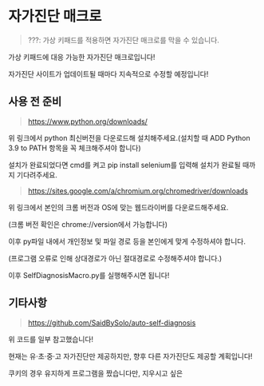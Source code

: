 자가진단 매크로
=============
> ???: 가상 키패드를 적용하면 자가진단 매크로를 막을 수 있습니다.

가상 키패드에 대응 가능한 자가진단 매크로입니다!

자가진단 사이트가 업데이트될 때마다 지속적으로 수정할 예정입니다!

사용 전 준비
-------------
> https://www.python.org/downloads/

위 링크에서 python 최신버전을 다운로드해 설치해주세요.(설치할 때 ADD Python 3.9 to PATH 항목을 꼭 체크해주셔야 합니다)

설치가 완료되었다면 cmd를 켜고 pip install selenium를 입력해 설치가 완료될 때까지 기다려주세요.

> https://sites.google.com/a/chromium.org/chromedriver/downloads

위 링크에서 본인의 크롬 버전과 OS에 맞는 웹드라이버를 다운로드해주세요.

(크롬 버전 확인은 chrome://version에서 가능합니다)

이후 py파일 내에서 개인정보 및 파일 경로 등을 본인에게 맞게 수정하셔야 합니다.

(프로그램 오류로 인해 상대경로가 아닌 절대경로로 수정해주셔야 합니다.)

이후 SelfDiagnosisMacro.py를 실행해주시면 됩니다!

기타사항
-------------
> https://github.com/SaidBySolo/auto-self-diagnosis

위 코드를 일부 참고했습니다!

현재는 유·초·중·고 자가진단만 제공하지만, 향후 다른 자가진단도 제공할 계획입니다!

쿠키의 경우 유지하게 프로그램을 짰습니다만, 지우시고 싶은 
